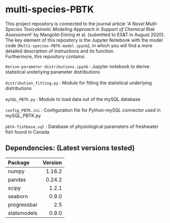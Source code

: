 # multi-species-PBTK

This project repository is connected to the journal article ‘*A Novel Multi-Species Toxicokinetic Modeling Approach in Support of Chemical Risk Assessment*’ by Mangold-Döring et al. (submitted to ES&T in August 2020). The key element of this repository is the Jupyter Notebook with the model code (`Multi-species-PBTK-model.ipynb`), in which you will find a more detailed description of instructions and its function. <br>
Furthermore, this repository contains:<br>  

`Derive-parameter-distributions.ipynb` : Jupyter notebook to derive statistical underlying parameter distributions <br><br>
`distribution_fitting.py` : Module for fitting the statistical underlying distributions <br><br>
`mySQL_PBTK.py` : Module to load data out of the mySQL database <br><br>
`config_PBTK.ini` : Configuration file for Python-mySQL connector used in mySQL_PBTK.py <br><br>
`pbtk-fishbase.sql` : Database of physiological parameters of freshwater fish found in Canada

## **Dependencies**: (Latest versions tested)
| Package         |         Version |
| :---            |            ---: |
| numpy           |          1.16.2 |
| pandas          |          0.24.2 |
| scipy           |           1.2.1 |
| seaborn         |           0.9.0 |
| progressbar     |             2.5 |
| statsmodels     |           0.9.0 |
